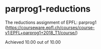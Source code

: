 # parprog1-reductions
The reductions assignment of EPFL: parprog1 (https://courseware.epfl.ch/courses/course-v1:EPFL+parprog1+2018_T1/course/)


Achieved 10.00 out of 10.00
